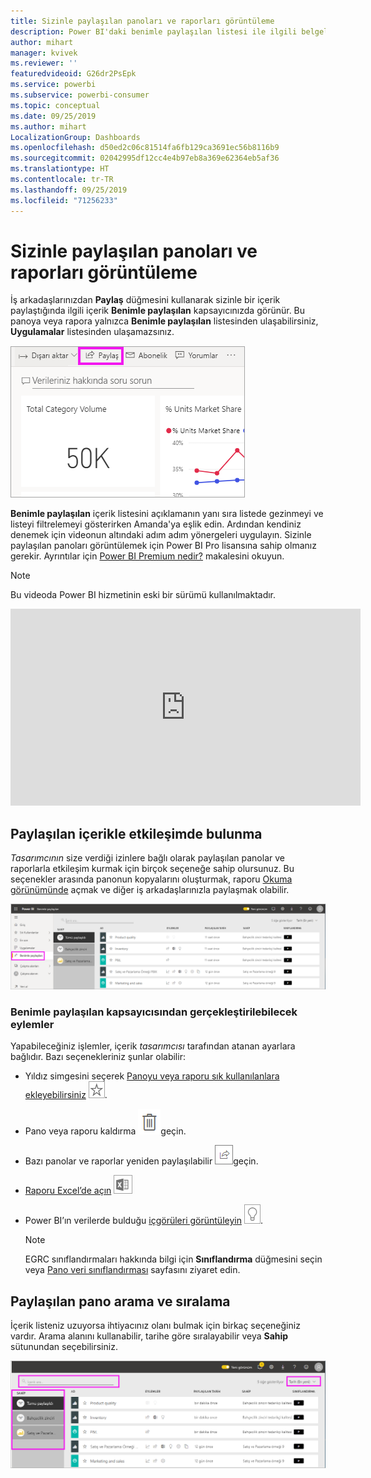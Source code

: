 ```yaml
---
title: Sizinle paylaşılan panoları ve raporları görüntüleme
description: Power BI'daki benimle paylaşılan listesi ile ilgili belgeler
author: mihart
manager: kvivek
ms.reviewer: ''
featuredvideoid: G26dr2PsEpk
ms.service: powerbi
ms.subservice: powerbi-consumer
ms.topic: conceptual
ms.date: 09/25/2019
ms.author: mihart
LocalizationGroup: Dashboards
ms.openlocfilehash: d50ed2c06c81514fa6fb129ca3691ec56b8116b9
ms.sourcegitcommit: 02042995df12cc4e4b97eb8a369e62364eb5af36
ms.translationtype: HT
ms.contentlocale: tr-TR
ms.lasthandoff: 09/25/2019
ms.locfileid: "71256233"
---
```

# <a name="display-the-dashboards-and-reports-that-have-been-shared-with-me"></a>Sizinle paylaşılan panoları ve raporları görüntüleme


İş arkadaşlarınızdan **Paylaş** düğmesini kullanarak sizinle bir içerik paylaştığında ilgili içerik **Benimle paylaşılan** kapsayıcınızda görünür. Bu panoya veya rapora yalnızca **Benimle paylaşılan** listesinden ulaşabilirsiniz, **Uygulamalar** listesinden ulaşamazsınız.

![Paylaş simgesi](./media/end-user-shared-with-me/power-bi-share-dashboard.png)

**Benimle paylaşılan** içerik listesini açıklamanın yanı sıra listede gezinmeyi ve listeyi filtrelemeyi gösterirken Amanda'ya eşlik edin. Ardından kendiniz denemek için videonun altındaki adım adım yönergeleri uygulayın. Sizinle paylaşılan panoları görüntülemek için Power BI Pro lisansına sahip olmanız gerekir. Ayrıntılar için [Power BI Premium nedir?](../service-premium-what-is.md) makalesini okuyun.
    

> [!NOTE]
> Bu videoda Power BI hizmetinin eski bir sürümü kullanılmaktadır.
    

<iframe width="560" height="315" src="https://www.youtube.com/embed/G26dr2PsEpk" frameborder="0" allowfullscreen></iframe>

## <a name="interact-with-shared-content"></a>Paylaşılan içerikle etkileşimde bulunma

*Tasarımcının* size verdiği izinlere bağlı olarak paylaşılan panolar ve raporlarla etkileşim kurmak için birçok seçeneğe sahip olursunuz. Bu seçenekler arasında panonun kopyalarını oluşturmak, raporu [Okuma görünümünde](end-user-reading-view.md) açmak ve diğer iş arkadaşlarınızla paylaşmak olabilir.

![Benimle paylaşılan kapsayıcısı](./media/end-user-shared-with-me/power-bi-shared.png)

### <a name="actions-available-from-the-shared-with-me-container"></a>**Benimle paylaşılan** kapsayıcısından gerçekleştirilebilecek eylemler
Yapabileceğiniz işlemler, içerik *tasarımcısı* tarafından atanan ayarlara bağlıdır. Bazı seçenekleriniz şunlar olabilir:
* Yıldız simgesini seçerek [Panoyu veya raporu sık kullanılanlara ekleyebilirsiniz](end-user-favorite.md) ![yıldız simgesi](./media/end-user-shared-with-me/power-bi-star-icon.png).
* Pano veya raporu kaldırma  ![çöp kutusu simgesi](./media/end-user-shared-with-me/power-bi-delete-icon.png)geçin.
* Bazı panolar ve raporlar yeniden paylaşılabilir  ![paylaş simgesi](./media/end-user-shared-with-me/power-bi-share-icon-new.png)geçin.
* [Raporu Excel’de açın](end-user-export.md) ![Excel’e aktar simgesi](./media/end-user-shared-with-me/power-bi-excel.png) 
* Power BI’ın verilerde bulduğu [içgörüleri görüntüleyin](end-user-insights.md) ![içgörüler simgesi](./media/end-user-shared-with-me/power-bi-insights.png).
  
  > [!NOTE]
  > EGRC sınıflandırmaları hakkında bilgi için **Sınıflandırma** düğmesini seçin veya [Pano veri sınıflandırması](../service-data-classification.md) sayfasını ziyaret edin.
  > 


## <a name="search-and-sort-shared-dashboards"></a>Paylaşılan pano arama ve sıralama
İçerik listeniz uzuyorsa ihtiyacınız olanı bulmak için birkaç seçeneğiniz vardır. Arama alanını kullanabilir, tarihe göre sıralayabilir veya **Sahip** sütunundan seçebilirsiniz.    

![Pano Sahibi ve Arama](./media/end-user-shared-with-me/power-bi-sort.png)